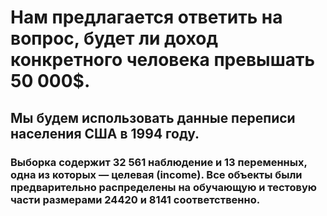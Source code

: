 # Нам предлагается ответить на вопрос, будет ли доход конкретного человека превышать 50 000$.

## Мы будем использовать данные переписи населения США в 1994 году.

### Выборка содержит 32 561 наблюдение и 13 переменных, одна из которых — целевая (income). Все объекты были предварительно распределены на обучающую и тестовую части размерами 24420 и 8141 соответственно.